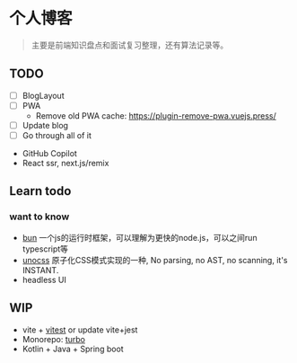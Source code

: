 # 个人博客

> 主要是前端知识盘点和面试复习整理，还有算法记录等。

## TODO

- [ ] BlogLayout
- [ ] PWA
  - Remove old PWA cache: https://plugin-remove-pwa.vuejs.press/
- [ ] Update blog
- [ ] Go through all of it
-  GitHub Copilot
-  React ssr, next.js/remix

## Learn todo

### want to know

- [bun](https://bun.sh/) 一个js的运行时框架，可以理解为更快的node.js，可以之间run typescript等
- [unocss](https://github.com/unocss/unocss) 原子化CSS模式实现的一种, No parsing, no AST, no scanning, it's INSTANT.
- headless UI 

## WIP

- vite + [vitest](https://vitest.dev/) or update vite+jest
- Monorepo: [turbo](https://turbo.build/)
- Kotlin + Java + Spring boot
